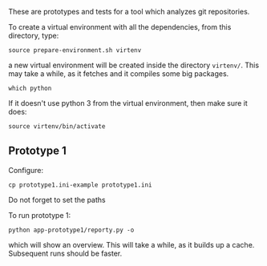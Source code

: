 These are prototypes and tests for a tool which analyzes git repositories.

To create a virtual environment with all the dependencies, from this directory,
type:

    source prepare-environment.sh virtenv

a new virtual environment will be created inside the directory `virtenv/`.
This may take a while, as it fetches and it compiles some big packages.

    which python

If it doesn't use python 3 from the virtual environment, then make sure it does:

    source virtenv/bin/activate

## Prototype 1

Configure:

    cp prototype1.ini-example prototype1.ini

Do not forget to set the paths

To run prototype 1:

    python app-prototype1/reporty.py -o

which will show an overview. This will take a while, as it builds up a cache.
Subsequent runs should be faster.
